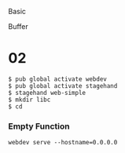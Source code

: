 
Basic 


Buffer 

# 02

```
$ pub global activate webdev
$ pub global activate stagehand
$ stagehand web-simple
$ mkdir libc
$ cd 
```

### Empty Function


```
webdev serve --hostname=0.0.0.0
```
